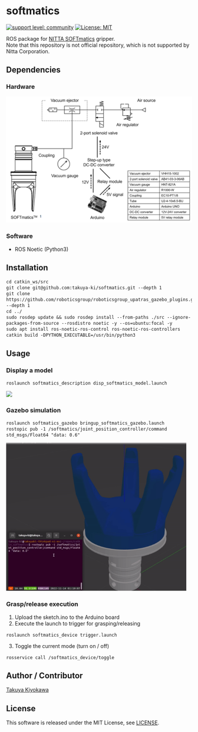 # softmatics

[![support level: community](https://img.shields.io/badge/support%20level-community-lightgray.svg)](http://rosindustrial.org/news/2016/10/7/better-supporting-a-growing-ros-industrial-software-platform)
[![License: MIT](https://img.shields.io/badge/License-MIT-yellow.svg)](https://opensource.org/licenses/MIT)

ROS package for [NITTA SOFTmatics](https://www.nitta.co.jp/en/product/robothand/) gripper.  
Note that this repository is not official repository, which is not supported by Nitta Corporation.

## Dependencies

### Hardware
<img src=img/system.png width=640>

### Software
- ROS Noetic (Python3)

## Installation

```
cd catkin_ws/src
git clone git@github.com:takuya-ki/softmatics.git --depth 1
git clone https://github.com/roboticsgroup/roboticsgroup_upatras_gazebo_plugins.git --depth 1
cd ../
sudo rosdep update && sudo rosdep install --from-paths ./src --ignore-packages-from-source --rosdistro noetic -y --os=ubuntu:focal -y
sudo apt install ros-noetic-ros-control ros-noetic-ros-controllers
catkin build -DPYTHON_EXECUTABLE=/usr/bin/python3
```

## Usage

### Display a model
```
roslaunch softmatics_description disp_softmatics_model.launch
```

<img src="softmatics_description/images/softmatics_rviz.gif" height="400">  

### Gazebo simulation
```
roslaunch softmatics_gazebo bringup_softmatics_gazebo.launch
rostopic pub -1 /softmatics/joint_position_controller/command std_msgs/Float64 "data: 0.6"
```

<img src="softmatics_description/images/softmatics_gazebo.gif" height="400">  

### Grasp/release execution
1. Upload the sketch.ino to the Arduino board
2. Execute the launch to trigger for grasping/releasing
```
roslaunch softmatics_device trigger.launch
```
3. Toggle the current mode (turn on / off)
```
rosservice call /softmatics_device/toggle
```

## Author / Contributor

[Takuya Kiyokawa](https://takuya-ki.github.io/)

## License

This software is released under the MIT License, see [LICENSE](./LICENSE).
